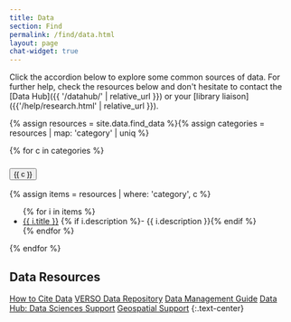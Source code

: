 ```yaml
---
title: Data
section: Find
permalink: /find/data.html
layout: page
chat-widget: true
---
```


Click the accordion below to explore some common sources of data.
For further help, check the resources below and don't hesitate to contact the [Data Hub]({{ '/datahub/' | relative_url }}) or your [library liaison]({{'/help/research.html' | relative_url }}).

{% assign resources = site.data.find_data %}{% assign categories = resources | map: 'category' | uniq %}
<div class="accordion mb-3" id="accordionData">{% for c in categories %}
    <div class="accordion-item">
        <h3 class="accordion-header" id="heading{{ forloop.index }}">
            <button class="accordion-button collapsed" type="button" data-bs-toggle="collapse" data-bs-target="#collapse{{ forloop.index }}" aria-expanded="false" aria-controls="collapse{{ forloop.index }}">{{ c }}</button>
        </h3>
        <div id="collapse{{ forloop.index }}" class="accordion-collapse collapse" aria-labelledby="heading{{ forloop.index }}" data-bs-parent="#accordionData">
            <div class="accordion-body">{% assign items = resources | where: 'category', c %}
                <ul>{% for i in items %}
                    <li><a href="{{ i.link }}">{{ i.title }}</a> {% if i.description %}- {{ i.description }}{% endif %}</li>{% endfor %}
                </ul>
            </div>
        </div>
    </div>{% endfor %}
</div>

## Data Resources

<a href="https://www.lib.uidaho.edu/services/data/data-management/guide/citation/" class="btn btn-outline-pride-gold m-2">How to Cite Data</a>
<a href="https://verso.uidaho.edu/esploro/search/collections/University-of-Idaho-Data-Repository/datacode?institution=01ALLIANCE_UID" class="btn btn-outline-pride-gold m-2">VERSO Data Repository</a>
<a href="https://www.lib.uidaho.edu/services/data/data-management/" class="btn btn-outline-pride-gold m-2">Data Management Guide</a>
<a href="{{'/datahub/' | relative_url }}" class="btn btn-outline-pride-gold m-2">Data Hub: Data Sciences Support</a>
<a href="{{'/find/geospatial/index.html' | relative_url }}" class="btn btn-outline-pride-gold m-2">Geospatial Support</a>
{:.text-center}
